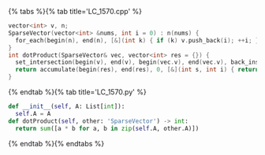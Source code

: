{% tabs %}{% tab title='LC_1570.cpp' %}

```cpp
vector<int> v, n;
SparseVector(vector<int> &nums, int i = 0) : n(nums) {
  for_each(begin(n), end(n), [&](int k) { if (k) v.push_back(i); ++i; });
}
int dotProduct(SparseVector& vec, vector<int> res = {}) {
  set_intersection(begin(v), end(v), begin(vec.v), end(vec.v), back_inserter(res));
  return accumulate(begin(res), end(res), 0, [&](int s, int i) { return s + n[i] * vec.n[i]; });
}
```

{% endtab %}{% tab title='LC_1570.py' %}

```py
def __init__(self, A: List[int]):
  self.A = A
def dotProduct(self, other: 'SparseVector') -> int:
  return sum([a * b for a, b in zip(self.A, other.A)])
```

{% endtab %}{% endtabs %}
